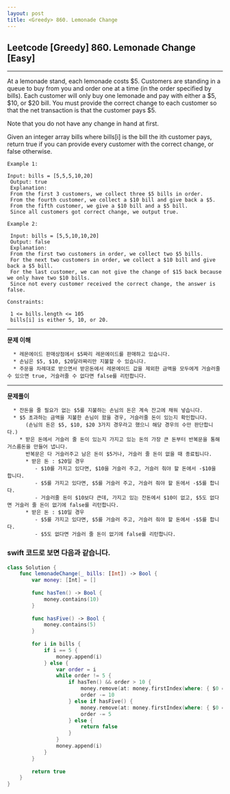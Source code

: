 ```yaml
---
layout: post
title: <Greedy> 860. Lemonade Change
---
```



## Leetcode [Greedy] 860. Lemonade Change [Easy] 
---
At a lemonade stand, each lemonade costs $5. Customers are standing in a queue to buy from you and order one at a time (in the order specified by bills). Each customer will only buy one lemonade and pay with either a $5, $10, or $20 bill. You must provide the correct change to each customer so that the net transaction is that the customer pays $5.

 Note that you do not have any change in hand at first.

 Given an integer array bills where bills[i] is the bill the ith customer pays, return true if you can provide every customer with the correct change, or false otherwise.
 
```
Example 1:   

Input: bills = [5,5,5,10,20]
 Output: true
 Explanation:
 From the first 3 customers, we collect three $5 bills in order.
 From the fourth customer, we collect a $10 bill and give back a $5.
 From the fifth customer, we give a $10 bill and a $5 bill.
 Since all customers got correct change, we output true.
```
```
Example 2:   

 Input: bills = [5,5,10,10,20]
 Output: false
 Explanation:
 From the first two customers in order, we collect two $5 bills.
 For the next two customers in order, we collect a $10 bill and give back a $5 bill.
 For the last customer, we can not give the change of $15 back because we only have two $10 bills.
 Since not every customer received the correct change, the answer is false.
 ```
```
Constraints:

 1 <= bills.length <= 105
 bills[i] is either 5, 10, or 20.
```
---
  
**문제 이해**
```
  * 레몬에이드 판매상점에서 $5짜리 레몬에이드를 판매하고 있습니다.
  * 손님은 $5, $10, $20달라짜리만 지불할 수 있습니다.
  * 주문을 차례대로 받으면서 받은돈에서 레몬에이드 값을 제외한 금액을 모두에게 거슬러줄 수 있으면 true, 거슬러줄 수 없다면 false를 리턴합니다.
```
---
  
**문제풀이**
```
  * 잔돈을 줄 필요가 없는 $5를 지불하는 손님의 돈은 계속 잔고에 채워 넣습니다.
  * $5 초과하는 금액을 지불한 손님이 왔을 경우, 거슬러줄 돈이 있는지 확인합니다. 
      (손님의 돈은 $5, $10, $20 3가지 경우라고 했으니 해당 경우의 수만 판단합니다.)
    * 받은 돈에서 거슬러 줄 돈이 있는지 가지고 있는 돈의 가장 큰 돈부터 반복문을 통해 거스름돈을 만들어 냅니다.
      반복문은 다 거슬러주고 남은 돈이 $5거나, 거슬러 줄 돈이 없을 때 종료됩니다.  
      * 받은 돈 : $20일 경우
         - $10를 가지고 있다면, $10을 거슬러 주고, 거슬러 줘야 할 돈에서 -$10을 합니다.
         - $5를 가지고 있다면, $5를 거슬러 주고, 거슬러 줘야 할 돈에서 -$5를 합니다.
         - 거슬러줄 돈이 $10보다 큰데, 가지고 있는 잔돈에서 $10이 없고, $5도 없다면 거슬러 줄 돈이 없기에 false를 리턴합니다.
      * 받은 돈 : $10일 경우
         - $5를 가지고 있다면, $5를 거슬러 주고, 거슬러 줘야 할 돈에서 -$5를 합니다.
         - $5도 없다면 거슬러 줄 돈이 없기에 false를 리턴합니다.
```
 
### swift 코드로 보면 다음과 같습니다.   

~~~swift
class Solution {
    func lemonadeChange(_ bills: [Int]) -> Bool {
        var money: [Int] = []
        
        func hasTen() -> Bool {
            money.contains(10)
        }
        
        func hasFive() -> Bool {
            money.contains(5)
        }
        
        for i in bills {
            if i == 5 {
                money.append(i)
            } else {
                var order = i
                while order != 5 {
                    if hasTen() && order > 10 {
                        money.remove(at: money.firstIndex(where: { $0 == 10 })!)
                        order -= 10
                    } else if hasFive() {
                        money.remove(at: money.firstIndex(where: { $0 == 5 })!)
                        order -= 5
                    } else {
                        return false
                    }
                }
                money.append(i)
            }
        }
        
        return true
    }
}
~~~
<script src="https://utteranc.es/client.js"
        repo="aske0115/blog-comments"
        issue-term="pathname"
        label="utterences"
        theme="github-light"
        crossorigin="anonymous"
        async>
</script>
